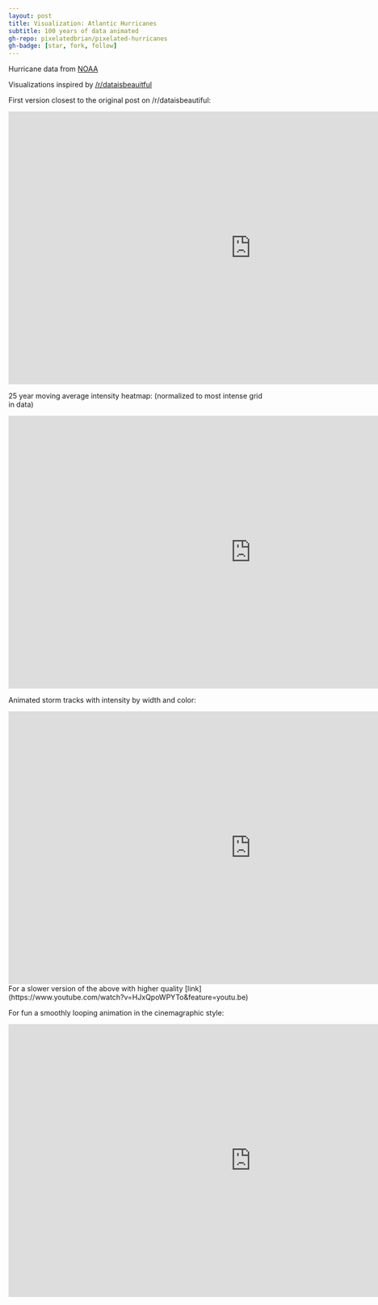 ```yaml
---
layout: post
title: Visualization: Atlantic Hurricanes
subtitle: 100 years of data animated
gh-repo: pixelatedbrian/pixelated-hurricanes
gh-badge: [star, fork, follow]
---
```


Hurricane data from [NOAA](https://www.ncdc.noaa.gov/ibtracs/index.php?name=wmo-data)

Visualizations inspired by [/r/dataisbeauitful](https://www.reddit.com/r/dataisbeautiful/comments/6y0h2q/100_years_of_hurricane_paths_animated_oc/)

First version closest to the original post on /r/dataisbeautiful:
<iframe src='https://gfycat.com/ifr/SecondhandShrillHamster' frameborder='0' scrolling='no' allowfullscreen width='960' height='540'></iframe>

25 year moving average intensity heatmap: (normalized to most intense grid in data)
<iframe src='https://gfycat.com/ifr/MeatyShamelessHedgehog' frameborder='0' scrolling='no' allowfullscreen width='960' height='540'></iframe>

Animated storm tracks with intensity by width and color:
<iframe src='https://gfycat.com/ifr/AlarmedShoddyGordonsetter' frameborder='0' scrolling='no' allowfullscreen width='960' height='540'></iframe>
For a slower version of the above with higher quality [link](https://www.youtube.com/watch?v=HJxQpoWPYTo&feature=youtu.be)

For fun a smoothly looping animation in the cinemagraphic style:
<iframe src='https://gfycat.com/ifr/ExaltedGrossBoubou' frameborder='0' scrolling='no' allowfullscreen width='960' height='540'></iframe>


